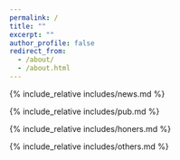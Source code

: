 ```yaml
---
permalink: /
title: ""
excerpt: ""
author_profile: false
redirect_from: 
  - /about/
  - /about.html
---
```



{% include_relative includes/news.md %}

{% include_relative includes/pub.md %}

{% include_relative includes/honers.md %}

{% include_relative includes/others.md %}
